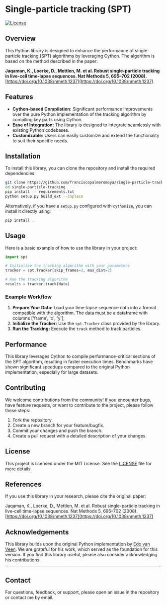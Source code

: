 # Single-particle tracking (SPT)

[![License](https://img.shields.io/badge/license-MIT-blue.svg)](LICENSE)

## Overview

This Python library is designed to enhance the performance of single-particle tracking (SPT) algorithms by leveraging Cython. The algorithm is based on the method described in the paper:

**Jaqaman, K., Loerke, D., Mettlen, M. et al. Robust single-particle tracking in live-cell time-lapse sequences. Nat Methods 5, 695–702 (2008).** [https://doi.org/10.1038/nmeth.1237](https://doi.org/10.1038/nmeth.1237)

## Features

- **Cython-based Compilation:** Significant performance improvements over the pure Python implementation of the tracking algorithm by compiling key parts using Cython.
- **Ease of Integration:** The library is designed to integrate seamlessly with existing Python codebases.
- **Customizable:** Users can easily customize and extend the functionality to suit their specific needs.

## Installation

To install this library, you can clone the repository and install the required dependencies:

```bash
git clone https://github.com/franciscopalmeromoya/single-particle-tracking.git
cd single-particle-tracking
pip install -r requirements.txt
python setup.py build_ext --inplace
```

Alternatively, if you have a `setup.py` configured with `cythonize`, you can install it directly using:

```bash
pip install .
```

## Usage

Here is a basic example of how to use the library in your project:

```python
import spt

# Initialize the tracking algorithm with your parameters
tracker = spt.Tracker(skip_frames=3, max_dist=2)

# Run the tracking algorithm
results = tracker.track(data)
```

### Example Workflow

1. **Prepare Your Data:** Load your time-lapse sequence data into a format compatible with the algorithm. The data must be a dataframe with columns ['frame', 'x', 'y'];
2. **Initialize the Tracker:** Use the `spt.Tracker` class provided by the library.
3. **Run the Tracking:** Execute the `track` method to track particles.

## Performance

This library leverages Cython to compile performance-critical sections of the SPT algorithm, resulting in faster execution times. Benchmarks have shown significant speedups compared to the original Python implementation, especially for large datasets.

## Contributing

We welcome contributions from the community! If you encounter bugs, have feature requests, or want to contribute to the project, please follow these steps:

1. Fork the repository.
2. Create a new branch for your feature/bugfix.
3. Commit your changes and push the branch.
4. Create a pull request with a detailed description of your changes.

## License

This project is licensed under the MIT License. See the [LICENSE](LICENSE) file for more details.

## References

If you use this library in your research, please cite the original paper:

Jaqaman, K., Loerke, D., Mettlen, M. et al. Robust single-particle tracking in live-cell time-lapse sequences. Nat Methods 5, 695–702 (2008). [https://doi.org/10.1038/nmeth.1237](https://doi.org/10.1038/nmeth.1237)

## Acknowledgements

This library builds upon the original Python implementation by [Edo van Veen](https://github.com/edovanveen). We are grateful for his work, which served as the foundation for this version. If you find this library useful, please also consider acknowledging his contributions.

---

## Contact

For questions, feedback, or support, please open an issue in the repository or contact me by email.

